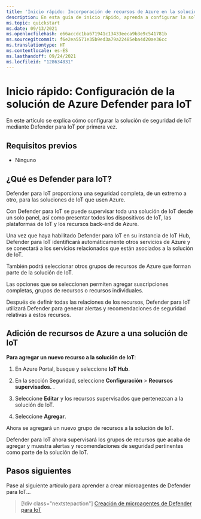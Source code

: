 ```yaml
---
title: 'Inicio rápido: Incorporación de recursos de Azure en la solución de IoT'
description: En esta guía de inicio rápido, aprenda a configurar la solución de IoT de un extremo a otro mediante Azure Defender para IoT.
ms.topic: quickstart
ms.date: 09/13/2021
ms.openlocfilehash: e66accdc1ba671941c13433eeca9b3e9c541781b
ms.sourcegitcommit: f6e2ea5571e35b9ed3a79a22485eba4d20ae36cc
ms.translationtype: HT
ms.contentlocale: es-ES
ms.lasthandoff: 09/24/2021
ms.locfileid: "128634831"
---
```

# <a name="quickstart-configure-your-azure-defender-for-iot-solution"></a>Inicio rápido: Configuración de la solución de Azure Defender para IoT

En este artículo se explica cómo configurar la solución de seguridad de IoT mediante Defender para IoT por primera vez.

## <a name="prerequisites"></a>Requisitos previos

- Ninguno

## <a name="what-is-defender-for-iot"></a>¿Qué es Defender para IoT?

Defender para IoT proporciona una seguridad completa, de un extremo a otro, para las soluciones de IoT que usen Azure.

Con Defender para IoT se puede supervisar toda una solución de IoT desde un solo panel, así como presentar todos los dispositivos de IoT, las plataformas de IoT y los recursos back-end de Azure.

Una vez que haya habilitado Defender para IoT en su instancia de IoT Hub, Defender para IoT identificará automáticamente otros servicios de Azure y se conectará a los servicios relacionados que están asociados a la solución de IoT.

También podrá seleccionar otros grupos de recursos de Azure que forman parte de la solución de IoT.

Las opciones que se seleccionen permiten agregar suscripciones completas, grupos de recursos o recursos individuales.

Después de definir todas las relaciones de los recursos, Defender para IoT utilizará Defender para generar alertas y recomendaciones de seguridad relativas a estos recursos.

## <a name="add-azure-resources-to-your-iot-solution"></a>Adición de recursos de Azure a una solución de IoT

**Para agregar un nuevo recurso a la solución de IoT**:

1. En Azure Portal, busque y seleccione **IoT Hub**.

1. En la sección Seguridad, seleccione **Configuración** > **Recursos supervisados.** .

1. Seleccione **Editar** y los recursos supervisados que pertenezcan a la solución de IoT.

1. Seleccione **Agregar**.

Ahora se agregará un nuevo grupo de recursos a la solución de IoT.

Defender para IoT ahora supervisará los grupos de recursos que acaba de agregar y muestra alertas y recomendaciones de seguridad pertinentes como parte de la solución de IoT.

## <a name="next-steps"></a>Pasos siguientes

Pase al siguiente artículo para aprender a crear microagentes de Defender para IoT...

> [!div class="nextstepaction"]
> [Creación de microagentes de Defender para IoT](quickstart-create-security-twin.md)
